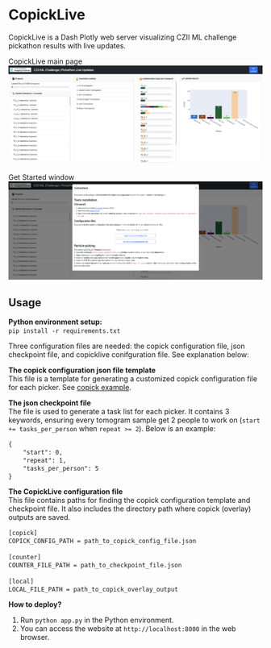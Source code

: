 # CopickLive
CopickLive is a Dash Plotly web server visualizing CZII ML challenge pickathon results with live updates.  

CopickLive main page
![CZII copick live update](assets/gui-1.png)

Get Started window
![CZII copick live update](assets/gui-2.png)


## Usage
**Python environment setup:**  
`pip install -r requirements.txt` 

Three configuration files are needed: the copick configuration file, json checkpoint file, and copicklive conifguration file. See explanation below:

**The copick configuration json file template**  
This file is a template for generating a customized copick configuration file for each picker. See [copick example](https://github.com/uermel/copick).

**The json checkpoint file**     
The file is used to generate a task list for each picker. It contains 3 keywords, ensuring every tomogram sample get 2 people to work on (`start += tasks_per_person` when `repeat >= 2`). Below is an example:    
```
{  
    "start": 0,       
    "repeat": 1,    
    "tasks_per_person": 5    
}  
``` 

**The CopickLive configuration file**   
This file contains paths for finding the copick configuration template and checkpoint file. It also includes the directory path where copick (overlay) outputs are saved.

```
[copick]
COPICK_CONFIG_PATH = path_to_copick_config_file.json

[counter]
COUNTER_FILE_PATH = path_to_checkpoint_file.json

[local]
LOCAL_FILE_PATH = path_to_copick_overlay_output
```




**How to deploy?**    
1. Run `python app.py` in the Python environment.     
2. You can access the website at `http://localhost:8000` in the web browser.



